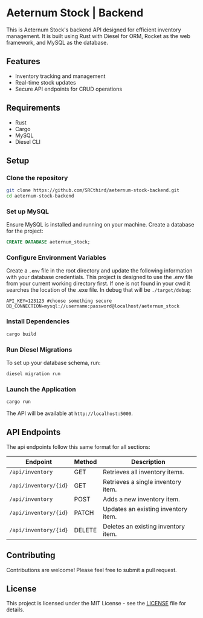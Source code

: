 # Aeternum Stock | Backend

This is Aeternum Stock's backend API designed for efficient inventory management. It is built using Rust with Diesel for ORM, Rocket as the web framework, and MySQL as the database.

## Features

- Inventory tracking and management
- Real-time stock updates
- Secure API endpoints for CRUD operations

## Requirements

- Rust
- Cargo
- MySQL
- Diesel CLI

## Setup

### Clone the repository

```bash
git clone https://github.com/SRCthird/aeternum-stock-backend.git
cd aeternum-stock-backend
```

### Set up MySQL

Ensure MySQL is installed and running on your machine. Create a database for the project:

```sql
CREATE DATABASE aeternum_stock;
```

### Configure Environment Variables

Create a `.env` file in the root directory and update the following information with your database credentials. This project is designed to use the .env file from your current working directory first. If one is not found in your cwd it searches the location of the .exe file. In debug that will be `./target/debug`:

```
API_KEY=123123 #choose something secure
DB_CONNECTION=mysql://username:password@localhost/aeternum_stock
```

### Install Dependencies

```bash
cargo build
```

### Run Diesel Migrations

To set up your database schema, run:

```bash
diesel migration run
```

### Launch the Application

```bash
cargo run
```

The API will be available at `http://localhost:5000`.

## API Endpoints

The api endpoints follow this same format for all sections:

| Endpoint             | Method | Description                           |
|----------------------|--------|---------------------------------------|
| `/api/inventory`     | GET    | Retrieves all inventory items.        |
| `/api/inventory/{id}`| GET    | Retrieves a single inventory item.    |
| `/api/inventory`     | POST   | Adds a new inventory item.            |
| `/api/inventory/{id}`| PATCH  | Updates an existing inventory item.   |
| `/api/inventory/{id}`| DELETE | Deletes an existing inventory item.   |

## Contributing

Contributions are welcome! Please feel free to submit a pull request.

## License

This project is licensed under the MIT License - see the [LICENSE](LICENSE) file for details.
